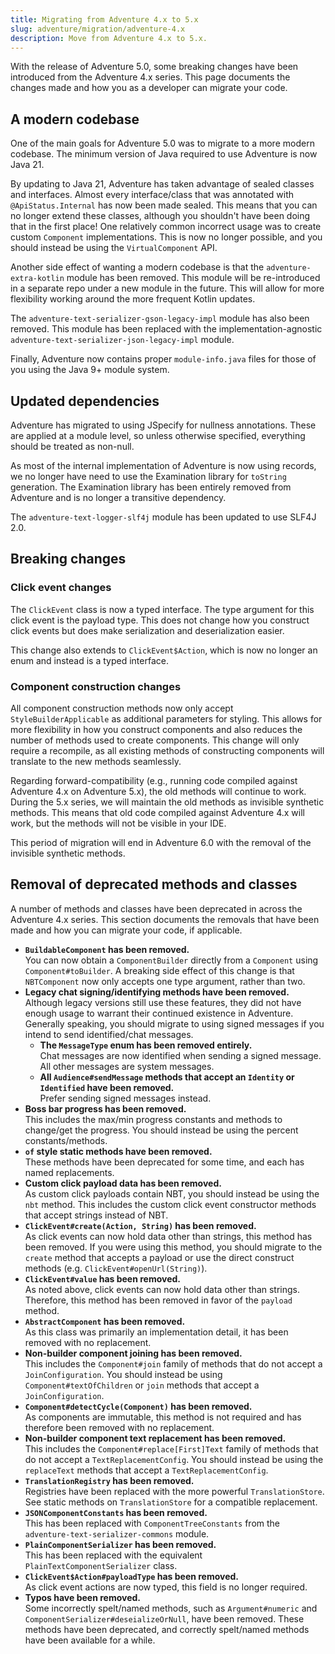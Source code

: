 ```yaml
---
title: Migrating from Adventure 4.x to 5.x
slug: adventure/migration/adventure-4.x
description: Move from Adventure 4.x to 5.x.
---
```


With the release of Adventure 5.0, some breaking changes have been introduced from the Adventure 4.x series.
This page documents the changes made and how you as a developer can migrate your code.

## A modern codebase
One of the main goals for Adventure 5.0 was to migrate to a more modern codebase.
The minimum version of Java required to use Adventure is now Java 21.

By updating to Java 21, Adventure has taken advantage of sealed classes and interfaces.
Almost every interface/class that was annotated with `@ApiStatus.Internal` has now been made sealed.
This means that you can no longer extend these classes, although you shouldn't have been doing that in the first place!
One relatively common incorrect usage was to create custom `Component` implementations.
This is now no longer possible, and you should instead be using the `VirtualComponent` API.

Another side effect of wanting a modern codebase is that the `adventure-extra-kotlin` module has been removed.
This module will be re-introduced in a separate repo under a new module in the future.
This will allow for more flexibility working around the more frequent Kotlin updates.

The `adventure-text-serializer-gson-legacy-impl` module has also been removed.
This module has been replaced with the implementation-agnostic `adventure-text-serializer-json-legacy-impl` module.

Finally, Adventure now contains proper `module-info.java` files for those of you using the Java 9+ module system.

## Updated dependencies

Adventure has migrated to using JSpecify for nullness annotations.
These are applied at a module level, so unless otherwise specified, everything should be treated as non-null.

As most of the internal implementation of Adventure is now using records, we no longer have need to use the Examination library for `toString` generation.
The Examination library has been entirely removed from Adventure and is no longer a transitive dependency.

The `adventure-text-logger-slf4j` module has been updated to use SLF4J 2.0.

## Breaking changes

### Click event changes

The `ClickEvent` class is now a typed interface.
The type argument for this click event is the payload type.
This does not change how you construct click events but does make serialization and deserialization easier.

This change also extends to `ClickEvent$Action`, which is now no longer an enum and instead is a typed interface.

### Component construction changes

All component construction methods now only accept `StyleBuilderApplicable` as additional parameters for styling.
This allows for more flexibility in how you construct components and also reduces the number of methods used to create components.
This change will only require a recompile, as all existing methods of constructing components will translate to the new methods seamlessly.

Regarding forward-compatibility (e.g., running code compiled against Adventure 4.x on Adventure 5.x), the old methods will continue to work.
During the 5.x series, we will maintain the old methods as invisible synthetic methods.
This means that old code compiled against Adventure 4.x will work, but the methods will not be visible in your IDE.

This period of migration will end in Adventure 6.0 with the removal of the invisible synthetic methods.

## Removal of deprecated methods and classes
A number of methods and classes have been deprecated in across the Adventure 4.x series.
This section documents the removals that have been made and how you can migrate your code, if applicable.

* **`BuildableComponent` has been removed.**\
  You can now obtain a `ComponentBuilder` directly from a `Component` using `Component#toBuilder`.
  A breaking side effect of this change is that `NBTComponent` now only accepts one type argument, rather than two.
* **Legacy chat signing/identifying methods have been removed.**\
  Although legacy versions still use these features, they did not have enough usage to warrant their continued existence in Adventure.
  Generally speaking, you should migrate to using signed messages if you intend to send identified/chat messages.
  * **The `MessageType` enum has been removed entirely.**\
    Chat messages are now identified when sending a signed message.
    All other messages are system messages.
  * **All `Audience#sendMessage` methods that accept an `Identity` or `Identified` have been removed.**\
    Prefer sending signed messages instead.
* **Boss bar progress has been removed.**\
  This includes the max/min progress constants and methods to change/get the progress.
  You should instead be using the percent constants/methods.
* **`of` style static methods have been removed.**\
  These methods have been deprecated for some time, and each has named replacements.
* **Custom click payload data has been removed.**\
  As custom click payloads contain NBT, you should instead be using the `nbt` method.
  This includes the custom click event constructor methods that accept strings instead of NBT.
* **`ClickEvent#create(Action, String)` has been removed.**\
  As click events can now hold data other than strings, this method has been removed.
  If you were using this method, you should migrate to the `create` method that accepts a payload or use the direct construct methods (e.g. `ClickEvent#openUrl(String)`).
* **`ClickEvent#value` has been removed.**\
  As noted above, click events can now hold data other than strings.
  Therefore, this method has been removed in favor of the `payload` method.
* **`AbstractComponent` has been removed.**\
  As this class was primarily an implementation detail, it has been removed with no replacement.
* **Non-builder component joining has been removed.**\
  This includes the `Component#join` family of methods that do not accept a `JoinConfiguration`.
  You should instead be using `Component#textOfChildren` or `join` methods that accept a `JoinConfiguration`.
* **`Component#detectCycle(Component)` has been removed.**\
  As components are immutable, this method is not required and has therefore been removed with no replacement.
* **Non-builder component text replacement has been removed.**\
  This includes the `Component#replace[First]Text` family of methods that do not accept a `TextReplacementConfig`.
  You should instead be using the `replaceText` methods that accept a `TextReplacementConfig`.
* **`TranslationRegistry` has been removed.**\
  Registries have been replaced with the more powerful `TranslationStore`.
  See static methods on `TranslationStore` for a compatible replacement.
* **`JSONComponentConstants` has been removed.**\
  This has been replaced with `ComponentTreeConstants` from the `adventure-text-serializer-commons` module.
* **`PlainComponentSerializer` has been removed.**\
  This has been replaced with the equivalent `PlainTextComponentSerializer` class.
* **`ClickEvent$Action#payloadType` has been removed.**\
  As click event actions are now typed, this field is no longer required.
* **Typos have been removed.**\
  Some incorrectly spelt/named methods, such as `Argument#numeric` and `ComponentSerializer#deseializeOrNull`, have been removed.
  These methods have been deprecated, and correctly spelt/named methods have been available for a while.
